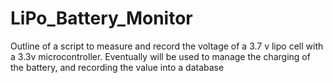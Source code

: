 # LiPo_Battery_Monitor
Outline of a script to measure and record the voltage of a 3.7 v lipo cell with a 3.3v microcontroller. Eventually will be used to manage the charging of the battery, and recording the value into a database
